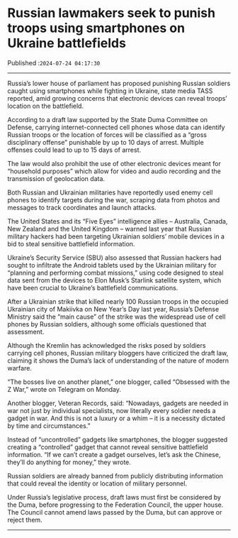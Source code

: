 # Russian lawmakers seek to punish troops using smartphones on Ukraine battlefields

Published :`2024-07-24 04:17:30`

---

Russia’s lower house of parliament has proposed punishing Russian soldiers caught using smartphones while fighting in Ukraine, state media TASS reported, amid growing concerns that electronic devices can reveal troops’ location on the battlefield.

According to a draft law supported by the State Duma Committee on Defense, carrying internet-connected cell phones whose data can identify Russian troops or the location of forces will be classified as a “gross disciplinary offense” punishable by up to 10 days of arrest. Multiple offenses could lead to up to 15 days of arrest.

The law would also prohibit the use of other electronic devices meant for “household purposes” which allow for video and audio recording and the transmission of geolocation data.

Both Russian and Ukrainian militaries have reportedly used enemy cell phones to identify targets during the war, scraping data from photos and messages to track coordinates and launch attacks.

The United States and its “Five Eyes” intelligence allies – Australia, Canada, New Zealand and the United Kingdom – warned last year that Russian military hackers had been targeting Ukrainian soldiers’ mobile devices in a bid to steal sensitive battlefield information.

Ukraine’s Security Service (SBU) also assessed that Russian hackers had sought to infiltrate the Android tablets used by the Ukrainian military for “planning and performing combat missions,” using code designed to steal data sent from the devices to Elon Musk’s Starlink satellite system, which have been crucial to Ukraine’s battlefield communications.

After a Ukrainian strike that killed nearly 100 Russian troops in the occupied Ukrainian city of Makiivka on New Year’s Day last year, Russia’s Defense Ministry said the “main cause” of the strike was the widespread use of cell phones by Russian soldiers, although some officials questioned that assessment.

Although the Kremlin has acknowledged the risks posed by soldiers carrying cell phones, Russian military bloggers have criticized the draft law, claiming it shows the Duma’s lack of understanding of the nature of modern warfare.

“The bosses live on another planet,” one blogger, called “Obsessed with the Z War,” wrote on Telegram on Monday.

Another blogger, Veteran Records, said: “Nowadays, gadgets are needed in war not just by individual specialists, now literally every soldier needs a gadget in war. And this is not a luxury or a whim – it is a necessity dictated by time and circumstances.”

Instead of “uncontrolled” gadgets like smartphones, the blogger suggested creating a “controlled” gadget that cannot reveal sensitive battlefield information. “If we can’t create a gadget ourselves, let’s ask the Chinese, they’ll do anything for money,” they wrote.

Russian soldiers are already banned from publicly distributing information that could reveal the identity or location of military personnel.

Under Russia’s legislative process, draft laws must first be considered by the Duma, before progressing to the Federation Council, the upper house. The Council cannot amend laws passed by the Duma, but can approve or reject them.

---

